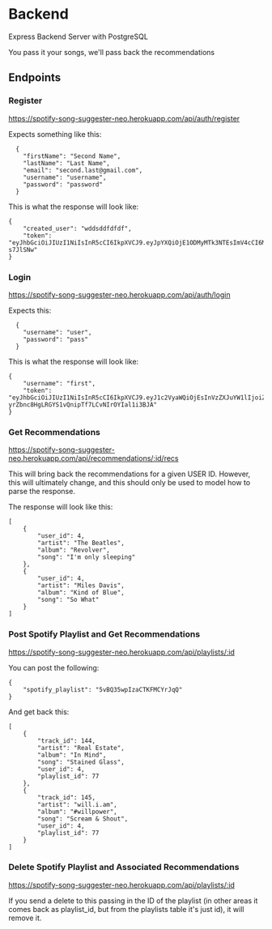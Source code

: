 # Backend
Express Backend Server with PostgreSQL

You pass it your songs, we'll pass back the recommendations

## Endpoints

### Register

https://spotify-song-suggester-neo.herokuapp.com/api/auth/register

Expects something like this:

```
  {
    "firstName": "Second Name",
    "lastName": "Last Name",
    "email": "second.last@gmail.com",
    "username": "username",
    "password": "password"
  }
```

This is what the response will look like:
```
{
    "created_user": "wddsddfdfdf",
    "token": "eyJhbGciOiJIUzI1NiIsInR5cCI6IkpXVCJ9.eyJpYXQiOjE1ODMyMTk3NTEsImV4cCI6MTU4MzIyMzM1MX0.mi3Jb7zVwRYJIoI1_SmohlHzi5ov856M4I4-s7JlSNw"
}
```

### Login

https://spotify-song-suggester-neo.herokuapp.com/api/auth/login

Expects this:
```
  {
    "username": "user",
    "password": "pass"
  }
```

This is what the response will look like:

```
{
    "username": "first",
    "token": "eyJhbGciOiJIUzI1NiIsInR5cCI6IkpXVCJ9.eyJ1c2VyaWQiOjEsInVzZXJuYW1lIjoiZmlyc3QiLCJpYXQiOjE1ODMyMTQ1OTEsImV4cCI6MTU4MzIxODE5MX0.5L-yrZbnc8HgLRGYS1vQnipTf7LCvNIrOYIal1i3BJA"
}
```

### Get Recommendations

https://spotify-song-suggester-neo.herokuapp.com/api/recommendations/:id/recs

This will bring back the recommendations for a given USER ID. However, this will ultimately change, and this should only be used to model how to parse the response. 

The response will look like this:
```
[
    {
        "user_id": 4,
        "artist": "The Beatles",
        "album": "Revolver",
        "song": "I'm only sleeping"
    },
    {
        "user_id": 4,
        "artist": "Miles Davis",
        "album": "Kind of Blue",
        "song": "So What"
    }
]
```

### Post Spotify Playlist and Get Recommendations

https://spotify-song-suggester-neo.herokuapp.com/api/playlists/:id

You can post the following:
```
{
	"spotify_playlist": "5vBQ35wpIzaCTKFMCYrJqQ"
}
```

And get back this:

```
[
    {
        "track_id": 144,
        "artist": "Real Estate",
        "album": "In Mind",
        "song": "Stained Glass",
        "user_id": 4,
        "playlist_id": 77
    },
    {
        "track_id": 145,
        "artist": "will.i.am",
        "album": "#willpower",
        "song": "Scream & Shout",
        "user_id": 4,
        "playlist_id": 77
    }
]
```

### Delete Spotify Playlist and Associated Recommendations

https://spotify-song-suggester-neo.herokuapp.com/api/playlists/:id

If you send a delete to this passing in the ID of the playlist (in other areas it comes back as playlist_id, but from the playlists table it's just id), it will remove it. 
